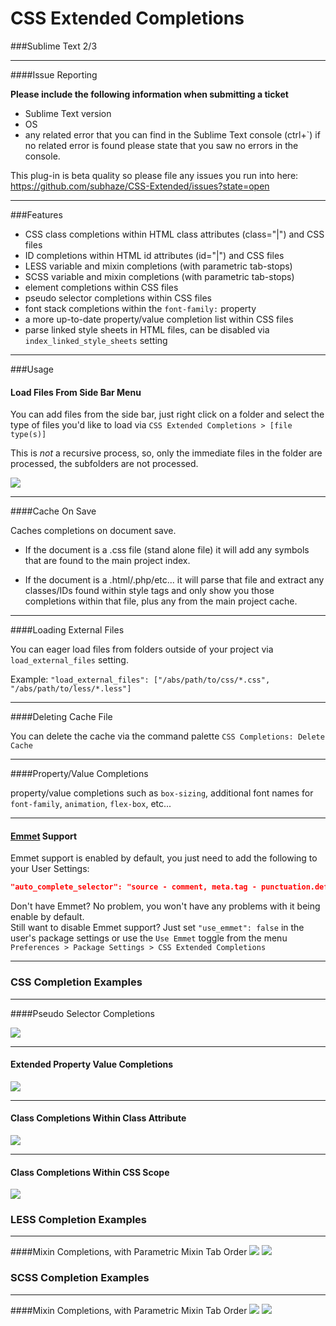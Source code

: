 CSS Extended Completions
===================

###Sublime Text 2/3

---

####Issue Reporting

**Please include the following information when submitting a ticket**
- Sublime Text version
- OS
- any related error that you can find in the Sublime Text console (ctrl+`) if no related error is found please state that you saw no errors in the console.

This plug-in is beta quality so please file any issues you run into here: https://github.com/subhaze/CSS-Extended/issues?state=open

---
###Features
- CSS class completions within HTML class attributes (class="|") and CSS files
- ID completions within HTML id attributes (id="|") and CSS files
- LESS variable and mixin completions (with parametric tab-stops)
- SCSS variable and mixin completions (with parametric tab-stops)
- element completions within CSS files
- pseudo selector completions within CSS files
- font stack completions within the `font-family:` property
- a more up-to-date property/value completion list within CSS files
- parse linked style sheets in HTML files, can be disabled via `index_linked_style_sheets` setting

---
###Usage

#### Load Files From Side Bar Menu

You can add files from the side bar, just right click on a folder and select the type of files you'd like to load via `CSS Extended Completions > [file type(s)]`

This is *not* a recursive process, so, only the immediate files in the folder are processed, the subfolders are not processed.

![](https://dl.dropboxusercontent.com/u/4790638/images/ST-load-files-from-side-bar.png)

----

####Cache On Save

Caches completions on document save.

* If the document is a .css file (stand alone file) it will add any symbols that are found to the main project index.

* If the document is a .html/.php/etc... it will parse that file and extract any classes/IDs found within style tags and only show you those completions within that file, plus any from the main project cache.

----

####Loading External Files

You can eager load files from folders outside of your project via `load_external_files` setting.

Example: `"load_external_files": ["/abs/path/to/css/*.css", "/abs/path/to/less/*.less"]`

----

####Deleting Cache File

You can delete the cache via the command palette `CSS Completions: Delete Cache`

----

####Property/Value Completions

property/value completions such as `box-sizing`, additional font names for `font-family`, `animation`, `flex-box`, etc...

----

#### [Emmet](http://emmet.io) Support

Emmet support is enabled by default, you just need to add the following to your User Settings:

```json
"auto_complete_selector": "source - comment, meta.tag - punctuation.definition.tag.begin, text.html.basic"
```

Don't have Emmet? No problem, you won't have any problems with it being enable by default.  
Still want to disable Emmet support? Just set `"use_emmet": false` in the user's package settings or use the `Use Emmet` toggle from the menu `Preferences > Package Settings > CSS Extended Completions`

----

### CSS Completion Examples
----
####Pseudo Selector Completions

![](https://dl.dropboxusercontent.com/u/4790638/images/ST-pseudo-selector.png)

----
#### Extended Property Value Completions

![](https://dl.dropboxusercontent.com/u/4790638/images/ST-extended-css-property-values-2.png)

----
#### Class Completions Within Class Attribute
![](https://dl.dropboxusercontent.com/u/4790638/images/ST-class-completion-in-class-attribute-2.png)

----
#### Class Completions Within CSS Scope
![](https://dl.dropboxusercontent.com/u/4790638/images/ST-class-completion-in-css.png)

### LESS Completion Examples
----
####Mixin Completions, with Parametric Mixin Tab Order
![](https://dl.dropboxusercontent.com/u/4790638/images/ST-LESS-mixin-completions.png)
![](https://dl.dropboxusercontent.com/u/4790638/images/ST-LESS-mixin-completions-with-snippet-tabbing.png)

### SCSS Completion Examples
----
####Mixin Completions, with Parametric Mixin Tab Order
![](https://dl.dropboxusercontent.com/u/4790638/images/ST-SCSS-mixin-completions.png)
![](https://dl.dropboxusercontent.com/u/4790638/images/ST-SCSS-mixin-completions-with-snippet-tabbing.png)

